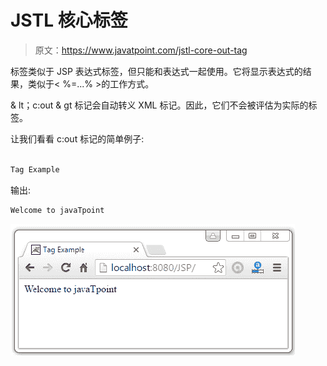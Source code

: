# JSTL 核心<out>标签</out>

> 原文：<https://www.javatpoint.com/jstl-core-out-tag>

<out>标签类似于 JSP 表达式标签，但只能和表达式一起使用。它将显示表达式的结果，类似于< %=...% >的工作方式。</out>

& lt；c:out & gt 标记会自动转义 XML 标记。因此，它们不会被评估为实际的标签。

让我们看看 c:out 标记的简单例子:

```java

Tag Example

```

输出:

```java
Welcome to javaTpoint

```

![JSTL Core Tags1](img/21a9d34e2c241b7c47ab4ed1d3e0d711.png)